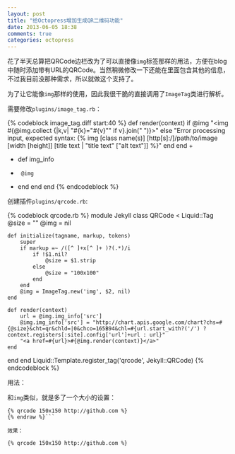 ```yaml
---
layout: post
title: "给Octopress增加生成QR二维码功能"
date: 2013-06-05 18:38
comments: true
categories: octopress
---
```


花了半天总算把QRCode边栏改为了可以直接像`img`标签那样的用法，方便在blog中随时添加带有URL的QRCode。当然稍微修改一下还能在里面包含其他的信息，不过我目前没那种需求，所以就做这个支持了。

为了让它能像`img`那样的使用，因此我很干脆的直接调用了`ImageTag`类进行解析。

需要修改`plugins/image_tag.rb`：
<!-- more -->
{% codeblock image_tag.diff start:40 %}
    def render(context)
      if @img
        "<img #{@img.collect {|k,v| "#{k}=\"#{v}\"" if v}.join(" ")}>"
      else
        "Error processing input, expected syntax: {% img [class name(s)] [http[s]:/]/path/to/image [width [height]] [title text | \"title text\" [\"alt text\"]] %}"
      end
    end
+
+    def img_info
+      @img
+    end
  end
end
{% endcodeblock %}

创建插件`plugins/qrcode.rb`:

{% codeblock qrcode.rb %}
module Jekyll
  class QRCode < Liquid::Tag
    @size = ""
    @img = nil

    def initialize(tagname, markup, tokens)
        super
        if markup =~ /([^ ]+x[^ ]+ )?(.*)/i
            if !$1.nil?
                @size = $1.strip
            else
                @size = "100x100"
            end
        end
        @img = ImageTag.new('img', $2, nil)
    end

    def render(context)
        url = @img.img_info['src']
        @img.img_info['src'] = "http://chart.apis.google.com/chart?chs=#{@size}&cht=qr&chld=|0&chco=165B94&chl=#{url.start_with?('/') ? context.registers[:site].config['url']+url : url}"
        "<a href=#{url}>#{@img.render(context)}</a>"
    end
  end
end
Liquid::Template.register_tag('qrcode', Jekyll::QRCode)
{% endcodeblock %}

用法：

和`img`类似，就是多了一个大小的设置：

```{% raw %}
{% qrcode 150x150 http://github.com %}
{% endraw %}```

效果：

{% qrcode 150x150 http://github.com %}